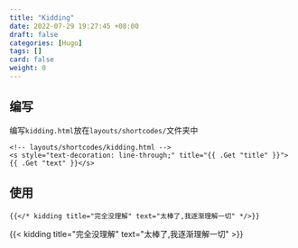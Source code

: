 ```yaml
---
title: "Kidding"
date: 2022-07-29 19:27:45 +08:00
draft: false
categories: [Hugo]
tags: []
card: false
weight: 0
---
```


## 编写

编写`kidding.html`放在`layouts/shortcodes/`文件夹中

```
<!-- layouts/shortcodes/kidding.html -->
<s style="text-decoration: line-through;" title="{{ .Get "title" }}">{{ .Get "text" }}</s>
```

## 使用

```
{{</* kidding title="完全没理解" text="太棒了,我逐渐理解一切" */>}}
```

{{< kidding title="完全没理解" text="太棒了,我逐渐理解一切" >}}



